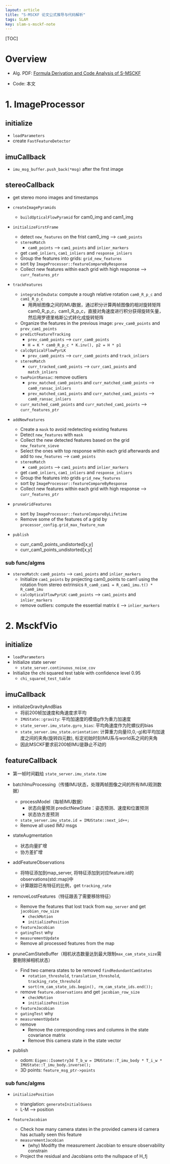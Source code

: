 ```yaml
---
layout: article
title: "S-MSCKF 论文公式推导与代码解析"
tags: SLAM
key: slam-s-msckf-note
---
```


[TOC]

# Overview

* Alg. PDF: [Formula Derivation and Code Analysis of S-MSCKF](https://www.researchgate.net/publication/351246047_Formula_Derivation_and_Code_Analysis_of_S-MSCKF)

* Code: 本文

# 1. ImageProcessor

## initialize

* `loadParameters`
* create `FastFeatureDetector`

## imuCallback

* `imu_msg_buffer.push_back(*msg)` after the first image

## stereoCallback

* get stereo mono images and timestamps

* `createImagePyramids`
  - `buildOpticalFlowPyramid` for cam0_img and cam1_img

* `initializeFirstFrame`
  - detect `new_features` on the frist cam0_img --> `cam0_points`
  - `stereoMatch`
    - `cam0_points` --> `cam1_points` and `inlier_markers`
  - get `cam0_inliers`, `cam1_inliers` and `response_inliers`
  - Group the features into grids: `grid_new_features`
  - sort by `ImageProcessor::featureCompareByResponse`
  - Collect new features within each grid with high response --> `curr_features_ptr`

* `trackFeatures`
  - `integrateImuData`: compute a rough relative rotation `cam0_R_p_c` and `cam1_R_p_c`
    - 用两帧图像之间的IMU数据，通过积分计算两帧图像的相对旋转矩阵cam0_R_p_c，cam1_R_p_c，直接对角速度进行积分获得旋转矢量，然后用罗德里格斯公式转化成旋转矩阵
  - Organize the features in the previous image: `prev_cam0_points` and `prev_cam1_points`
  - `predictFeatureTracking`
    - `prev_cam0_points` --> `curr_cam0_points`
    - `H = K * cam0_R_p_c * K.inv(), p2 = H * p1`
  - `calcOpticalFlowPyrLK`
    - `prev_cam0_points` --> `curr_cam0_points` and `track_inliers`
  - `stereoMatch`
    - `curr_tracked_cam0_points` --> `curr_cam1_points` and `match_inliers`
  - `twoPointRansac`: remove outliers
    - `prev_matched_cam0_points` and `curr_matched_cam0_points` --> `cam0_ransac_inliers`
    - `prev_matched_cam1_points` and `curr_matched_cam1_points` --> `cam0_ransac_inliers`
  - `curr_matched_cam0_points` and `curr_matched_cam1_points` --> `curr_features_ptr`

* `addNewFeatures`  
  - Create a `mask` to avoid redetecting existing features
  - Detect `new_features` with `mask`
  - Collect the new detected features based on the grid `new_feature_sieve`
  - Select the ones with top response within each grid afterwards and add to `new_features` --> `cam0_points`
  - `stereoMatch`
    - `cam0_points` --> `cam1_points` and `inlier_markers`
  - get `cam0_inliers`, `cam1_inliers` and `response_inliers`
  - Group the features into grids `grid_new_features`
  - sort by `ImageProcessor::featureCompareByResponse`
  - Collect new features within each grid with high response --> `curr_features_ptr`

* `pruneGridFeatures`
  - sort by `ImageProcessor::featureCompareByLifetime`
  - Remove some of the features of a grid by `processor_config.grid_max_feature_num`

* `publish`
  - curr_cam0_points_undistorted[x,y]
  - curr_cam1_points_undistorted[x,y]


### sub func/algms

- `stereoMatch`: `cam0_points` --> `cam1_points` and `inlier_markers`
  - Initialize `cam1_points` by projecting cam0_points to cam1 using the rotation from stereo extrinsics `R_cam0_cam1 = R_cam1_imu.t() * R_cam0_imu`
  - `calcOpticalFlowPyrLK`: `cam0_points` --> `cam1_points` and `inlier_markers`
  - remove outliers: compute the essential matrix `E` --> `inlier_markers`


# 2. MsckfVio

## initialize

* `loadParameters`
* Initialize state server
  - `state_server.continuous_noise_cov`
* Initialize the chi squared test table with confidence level 0.95
  - `chi_squared_test_table`

## imuCallback

* initializeGravityAndBias
  - 将前200帧加速度和角速度求平均
  - `IMUState::gravity`: 平均加速度的模值g作为重力加速度
  - `state_server.imu_state.gyro_bias`: 平均角速度作为陀螺仪的bias
  - `state_server.imu_state.orientation`: 计算重力向量(0,0,-g)和平均加速度之间的夹角(旋转四元数), 标定初始时刻IMU系与world系之间的夹角
  - 因此MSCKF要求前200帧IMU是静止不动的

## featureCallback

* 第一帧时间戳给 `state_server.imu_state.time`

* batchImuProcessing（传播IMU状态，处理两帧图像之间的所有IMU观测数据）
  - processModel（每帧IMU数据）
    - 状态向量预测 predictNewState：姿态预测、速度和位置预测
    - 状态协方差预测
  - `state_server.imu_state.id = IMUState::next_id++;`
  - Remove all used IMU msgs

* stateAugmentation
  - 状态向量扩增
  - 协方差扩增

* addFeatureObservations
  - 将特征添加到map_server, 将特征添加到对应feature.id的observations(std::map)中
  - 计算跟踪已有特征的比例，get `tracking_rate`

* removeLostFeatures（特征跟丢了需要移除特征）
  - Remove the features that lost track from `map_server` and get `jacobian_row_size`
    - `checkMotion`
    - `initializePosition`
  - `featureJacobian`
  - `gatingTest` why
  - `measurementUpdate`
  - Remove all processed features from the map

* pruneCamStateBuffer（相机状态数量达到最大限制`max_cam_state_size`需要剔除掉相机状态）
  - Find two camera states to be removed `findRedundantCamStates`
    - `rotation_threshold`, `translation_threshold`, `tracking_rate_threshold`
    - `sort(rm_cam_state_ids.begin(), rm_cam_state_ids.end());`
  - remove `feature.observations` and get `jacobian_row_size`
    - `checkMotion`
    - `initializePosition`
  - `featureJacobian`
  - `gatingTest` why
  - `measurementUpdate`
  - remove
    - Remove the corresponding rows and columns in the state covariance matrix
    - Remove this camera state in the state vector

* publish
  - odom: `Eigen::Isometry3d T_b_w = IMUState::T_imu_body * T_i_w * IMUState::T_imu_body.inverse();`
  - 3D points: `feature_msg_ptr->points`

### sub func/algms

* `initializePosition`
  - trianglation: `generateInitialGuess`
  - L-M --> position

* `featureJacobian`
  -  Check how many camera states in the provided camera id camera has actually seen this feature
  - `measurementJacobian`
    - (why) Modifty the measurement Jacobian to ensure observability constrain
  - Project the residual and Jacobians onto the nullspace of H_fj
